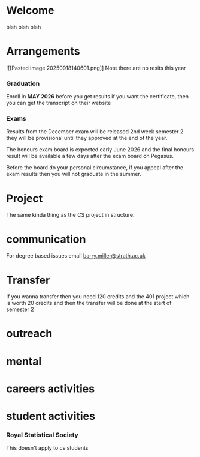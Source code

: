 
# Welcome
blah blah blah
# Arrangements
![[Pasted image 20250918140601.png]]
Note there are no resits this year

### Graduation

Enroll in **MAY 2026** before you get results if you want the certificate, then you can get the transcript on their website
### Exams
Results from the December exam will be released 2nd week semester 2. they will be provisional until they approved at the end of the year.

The honours exam board is expected early June 2026 and the final honours result will be available a few days after the exam board on Pegasus.

Before the board do your personal circumstance, if you appeal after the exam results then you will not graduate in the summer.
# Project

The same kinda thing as the CS project in structure.
# communication
For degree based issues email barry.miller@strath.ac.uk
# Transfer
If you wanna transfer then you need 120 credits and the 401 project which is worth 20 credits and then the transfer will be done at the stert of semester 2
# outreach
# mental 
# careers activities
# student activities

### Royal Statistical Society
This doesn't apply to cs students 

